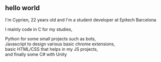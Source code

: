 ## hello world  
  
I'm Cyprien, 22 years old and I'm a student developer at Epitech Barcelona  
  
I mainly code in C for my studies,  

Python for some small projects such as bots,  
Javascript to design various basic chrome extensions,  
basic HTML/CSS that helps in my JS projects,  
and finally some C# with Unity
